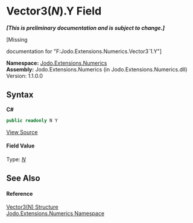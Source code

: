 # Vector3(*N*).Y Field
 _**\[This is preliminary documentation and is subject to change.\]**_

\[Missing <summary> documentation for "F:Jodo.Extensions.Numerics.Vector3`1.Y"\]

**Namespace:**&nbsp;<a href="N_Jodo_Extensions_Numerics">Jodo.Extensions.Numerics</a><br />**Assembly:**&nbsp;Jodo.Extensions.Numerics (in Jodo.Extensions.Numerics.dll) Version: 1.1.0.0

## Syntax

**C#**<br />
``` C#
public readonly N Y
```

<a href="https://github.com/JosephJShort/Jodo.Extensions/blob/main/src/Jodo.Extensions.Numerics/Vector3.cs" rel="noopener noreferrer" title="View the source code">View Source</a><br />

#### Field Value
Type: <a href="T_Jodo_Extensions_Numerics_Vector3_1">*N*</a>

## See Also


#### Reference
<a href="T_Jodo_Extensions_Numerics_Vector3_1">Vector3(N) Structure</a><br /><a href="N_Jodo_Extensions_Numerics">Jodo.Extensions.Numerics Namespace</a><br />